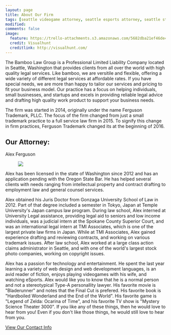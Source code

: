```yaml
---
layout: page
title: About Our Firm
tags: [seattle videogame attorney, seattle esports attorney, seattle startup attorney, seattle contract attorney]
modified: 
comments: false
image:
  feature: https://trello-attachments.s3.amazonaws.com/5682dba21ef46de42206db55/800x638/4288cb1502db8e0b5e5929f322eec35f/space-needle-seattle-washington-cityscape-dusk.jpg
  credit: Visualhunt
  creditlink: http://visualhunt.com/
---
```

The Bamboo Law Group is a Professional Limited Liability Company located in Seattle, Washington that provides clients from all over the world with high quality legal services. Like bamboo, we are versitile and flexible, offering a wide variety of different legal services at affordable rates. If you have special needs, we are more than happy to tailor our services and pricing to fit your business model. Our practice has a focus on helping individuals, small businesses, and startups and excels in providing reliable legal advice and drafting high quality work product to support your business needs.

The firm was started in 2014, originally under the name Ferguson Trademark, PLLC. The focus of the firm changed from just a small trademark practice to a full service law firm in 2015. To signify this change in firm practices, Ferguson Trademark changed its at the beginning of 2016. 

## Our Attorney:
Alex Ferguson

<figure class="image-pull-right">
	<img src="http://placehold.it/200x150.jpg">
</figure>
Alex has been licensed in the state of Washington since 2012 and has an application pending with the Oregon State Bar. He has helped several clients with needs ranging from intellectual property and contract drafting to employment law and general counsel services. 

Alex obtained his Juris Doctor from Gonzaga University School of Law in 2012. Part of that degree included a semester in Tokyo, Japan at Temple University's Japan campus law program. During law school, Alex interned at University Legal assistance, providing legal aid to seniors and low income individuals, was a judicial intern at the Spokane County Superior Court, and was an international legal intern at TMI Associates, which is one of the largest private law firms in Japan. While at TMI Associates, Alex gained experience drafting and reviewing contracts, and working on various trademark issues. After law school, Alex worked at a large class action claims administrator in Seattle, and with one of the world's largest stock photo companies, working on copyright issues. 

Alex has a passion for technology and entertainment. He spent the last year learning a variety of web design and web development languages, is an avid reader of fiction, enjoys playing videogames with his wife, and watching eSports. Alex would like you to know that he is a normal person and not a stereotypical Type-A personallity lawyer. His favorite movie is "Bladerunner" and notes that the Final Cut is prefered. His favorite book is "Hardboiled Wonderland and the End of the World". His favorite game is "Legend of Zelda: Ocarina of Time", and his favorite TV show is "Mystery Science Theater 3000". If you like any of these things, then he would love to hear from you! Even if you don't like those things, he would still love to hear from you.

<a markdown="0" href="{{ site.url }}/contact" class="btn">View Our Contact Info</a>
